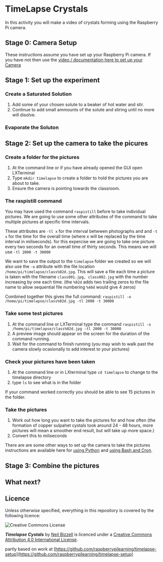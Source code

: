 # TimeLapse Crystals

In this activity you will make a video of crystals forming using the Raspberry Pi camera.


## Stage 0: Camera Setup

These instructions assume you have set up your Raspberry Pi camera. If you have not then use the  [video / documentation here to set up your Camera](http://raspberrypi.org/help/camera-module-setup/) 

## Stage 1: Set up the experiment


### Create a Saturated Solution

1. Add some of your chosen solute to a beaker of hot water and stir.
1. Continue to add small ammounts of the solute and stiring until no more will disolve.

### Evaporate the Soluton


## Stage 2: Set up the camera to take the picures

### Create a folder for the pictures

1. At the command line or if you have already opened the GUI open LXTerminal
1. Type `mkdir timelapse` to create a folder to hold the pictures you are about to take.
1. Ensure the camera is pointing towards the classroom.

### The raspistill command
You may have used the command `raspistill` before to take individual pictures. We are going to use some other attributes of the command to take multiple pictures at specific time intervals. 
 
These attributes are `-tl x` for the interval betwwen photographs and and `-t x` for the time for the overall 
time (where x will be replaced by the time interval in miliseconds). for this expercise we are going to take one picture every two seconds for an overall time of thirty seconds. This means we will use `-tl 2000 -t 30000`

We want to save the output to the `timelapse` folder we created so we will also use the `-o` attribute with the file location `/home/pi/timelapse/class%02d.jpg`. This will save a file each time a picture is taken with the filename `class001.jpg, class002.jpg` with the number increasing by one each time. (the `%02d` adds two trailing zeros to the file name to allow sequential file numbering  `%40d` would give 4 zeros)

Combined together this gives the full command: `raspistill -o /home/pi/timelapse/class%02d.jpg -tl 2000 -t 30000`


### Take some test pictures
1. At the command line or LXTerminal type the command `raspistill -o /home/pi/timelapse/class%02d.jpg -tl 2000 -t 30000`
1. A preview image should appear on the screen for the duration of the command running.
1. Wait for the command to finish running (you may wish to walk past the camera slowly ocasionally to add interest to your pictures)

### Check your pictures have been taken

1. At the command line or in LXterminal type `cd timelapse` to change to the timelapse directory
1. type `ls` to see what is in the folder

If your command worked correctly you should be able to see 15 pictures in the folder.

### Take the pictures

1. Work out how long you want to take the pictures for and how often (the formation of copper sulpahet cystals took around 24 - 48 hours, more pictures will mean a smoother end result, but will take up more space.)
1. Convert this to miliseconds 

There are are some other ways to set up the camera to take the pictures instructions are available here for [using Python](https://github.com/NBizzell/time-lapse-crystals/blob/master/Lesson-2/worksheet2.md) and [ using Bash and Cron](https://github.com/NBizzell/time-lapse-crystals/blob/master/Lesson-2/worksheet4.md).

## Stage 3: Combine the pictures




## What next?


## Licence

Unless otherwise specified, everything in this repository is covered by the following licence:

![Creative Commons License](http://i.creativecommons.org/l/by-sa/4.0/88x31.png)

***Timelapse Cystals*** by [Neil Bizzell](https://twitter.com/NeilBizzell) is licenced under a [Creative Commons Attribution 4.0 International License](http://creativecommons.org/licenses/by-sa/4.0/).


partly based on work at [https://github.com/raspberrypilearning/timelapse-setup](https://github.com/raspberrypilearning/timelapse-setup)
